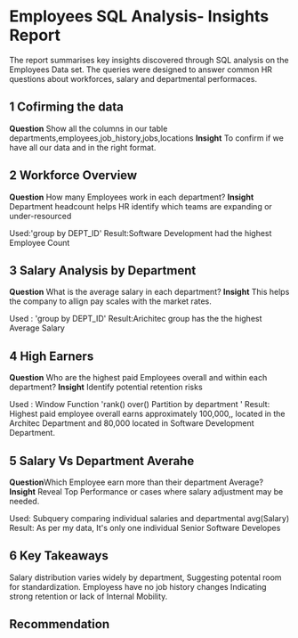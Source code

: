 # Employees SQL Analysis- Insights Report
The report summarises key insights  discovered through SQL analysis on the Employees Data set.
The queries were designed to answer common HR questions about workforces, salary and departmental performaces.

## 1 Cofirming the data
**Question** Show all the columns in our table departments,employees,job_history,jobs,locations
**Insight** To confirm if we have all our data and in the right format.

## 2 Workforce Overview
**Question** How many Employees work in each department?
**Insight** Department headcount helps HR  identify  which teams are expanding or under-resourced

Used:'group by DEPT_ID'
Result:Software Development had the highest Employee Count

## 3 Salary Analysis by Department
**Question** What is the average salary in each department?
**Insight** This helps the company to allign pay scales with the market rates.

Used : 'group by DEPT_ID'
Result:Arichitec group has the the highest Average Salary

## 4 High Earners
**Question** Who are the highest paid Employees overall and within each department?
**Insight** Identify potential retention risks

Used : Window Function 'rank() over() Partition by department '
Result: Highest paid employee overall earns approximately 100,000,, located in the Architec Department and 80,000 located in Software Development Department.

## 5 Salary Vs Department Averahe
**Question**Which Employee earn more than their department Average?
**Insight** Reveal Top Performance or cases where salary adjustment may be  needed.

Used: Subquery comparing individual salaries and departmental avg(Salary)
Result: As per my data, It's only one individual Senior Software Developes

## 6 Key Takeaways
Salary distribution varies widely by department, Suggesting potental room for standardization.
Employess have no job history changes Indicating strong retention or lack of Internal Mobility.

 


**Recommendation**
--



